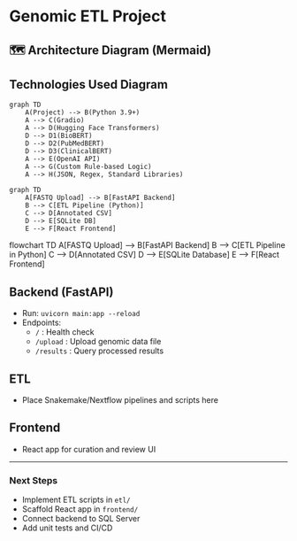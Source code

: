 # Genomic ETL Project

## 🗺️ Architecture Diagram (Mermaid)

## Technologies Used Diagram

```mermaid
graph TD
    A(Project) --> B(Python 3.9+)
    A --> C(Gradio)
    A --> D(Hugging Face Transformers)
    D --> D1(BioBERT)
    D --> D2(PubMedBERT)
    D --> D3(ClinicalBERT)
    A --> E(OpenAI API)
    A --> G(Custom Rule-based Logic)
    A --> H(JSON, Regex, Standard Libraries)
```

```mermaid
graph TD
    A[FASTQ Upload] --> B[FastAPI Backend]
    B --> C[ETL Pipeline (Python)]
    C --> D[Annotated CSV]
    D --> E[SQLite DB]
    E --> F[React Frontend]
```

flowchart TD
  A[FASTQ Upload] --> B[FastAPI Backend]
  B --> C[ETL Pipeline in Python]
  C --> D[Annotated CSV]
  D --> E[SQLite Database]
  E --> F[React Frontend]


## Backend (FastAPI)
- Run: `uvicorn main:app --reload`
- Endpoints:
  - `/` : Health check
  - `/upload` : Upload genomic data file
  - `/results` : Query processed results

## ETL
- Place Snakemake/Nextflow pipelines and scripts here

## Frontend
- React app for curation and review UI

---

### Next Steps
- Implement ETL scripts in `etl/`
- Scaffold React app in `frontend/`
- Connect backend to SQL Server
- Add unit tests and CI/CD
